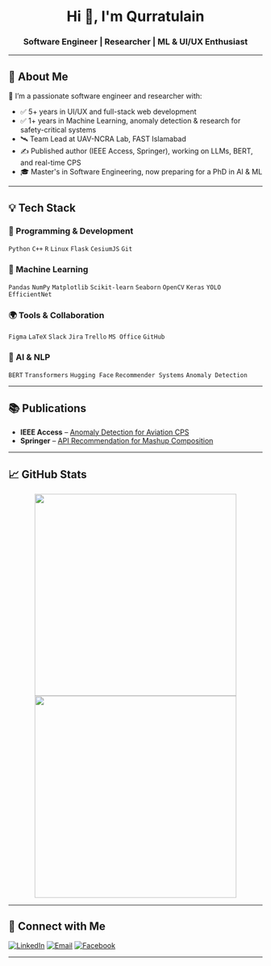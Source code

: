 
<h1 align="center">Hi 👋, I'm Qurratulain</h1>
<h3 align="center">Software Engineer | Researcher | ML & UI/UX Enthusiast</h3>

---

## 🧠 About Me

🔬 I’m a passionate software engineer and researcher with:

- ✅ 5+ years in UI/UX and full-stack web development  
- ✅ 1+ years in Machine Learning, anomaly detection & research for safety-critical systems  
- 🛰️ Team Lead at UAV-NCRA Lab, FAST Islamabad  
- ✍️ Published author (IEEE Access, Springer), working on LLMs, BERT, and real-time CPS  
- 🎓 Master's in Software Engineering, now preparing for a PhD in AI & ML

---

## 💡 Tech Stack

### 🔧 Programming & Development  
`Python` `C++` `R` `Linux` `Flask` `CesiumJS` `Git`

### 🧠 Machine Learning  
`Pandas` `NumPy` `Matplotlib` `Scikit-learn` `Seaborn` `OpenCV` `Keras` `YOLO` `EfficientNet`  

### 🌍 Tools & Collaboration  
`Figma` `LaTeX` `Slack` `Jira` `Trello` `MS Office` `GitHub`  

### 🧠 AI & NLP  
`BERT` `Transformers` `Hugging Face` `Recommender Systems` `Anomaly Detection`

---

## 📚 Publications

- **IEEE Access** – [Anomaly Detection for Aviation CPS](https://ieeexplore.ieee.org/document/10749801)
- **Springer** – [API Recommendation for Mashup Composition](https://link.springer.com/article/10.1007/s13198-024-02568-5)

---

## 📈 GitHub Stats

<p align="center">
  <img src="https://github-readme-stats.vercel.app/api?username=Qurratulain25&show_icons=true" width="400">
  <img src="https://github-readme-stats.vercel.app/api/top-langs/?username=Qurratulain25&layout=compact" width="400">
</p>

---

## 🤝 Connect with Me

[![LinkedIn](https://img.shields.io/badge/LinkedIn-blue?style=flat-square&logo=linkedin&logoColor=white)](https://www.linkedin.com/in/qurratulain-shabbir/)
[![Email](https://img.shields.io/badge/Gmail-red?style=flat-square&logo=gmail&logoColor=white)](mailto:qurratulainshabbir9@gmail.com)
[![Facebook](https://img.shields.io/badge/Facebook-1877F2?style=flat-square&logo=facebook&logoColor=white)](https://www.facebook.com/profile.php?id=100063264636098)

---

<!--
Qurratulain25/Qurratulain25 is a ✨ special ✨ repository because its `README.md` (this file) appears on your GitHub profile.
-->
